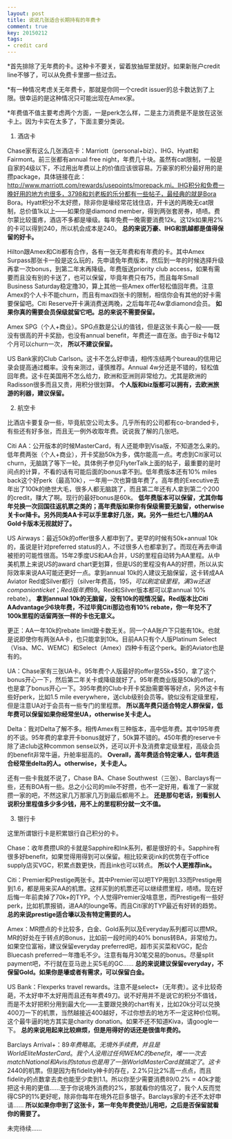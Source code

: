 ```yaml
---
layout: post
title: 说说几张适合长期持有的年费卡
comment: true
key: 20150212
tags:
- credit card
---
```


*首先排除了无年费的卡。这种卡不要关，留着放抽屉里就好。如果新账户credit line不够了，可以从免费卡里挪一些过去。

	
*有一种情况考虑关无年费卡，那就是你同一个credit issuer的总卡数达到了上限。很幸运的是这种情况只可能出现在Amex家。

	
*年费值不值主要考虑两个方面，一是perk怎么样，二是主力消费是不是放在这张卡上。因为卡实在太多了，下面主要分类说。
1. 酒店卡

Chase家有这么几张酒店卡：Marriott（personal+biz）、IHG、Hyatt和Fairmont。前三张都有annual free night，年费几十块。虽然有cat限制，一般是自家的4级以下，不过用出年费以上的价值应该很容易。万豪家的积分最好用的是攒package，具体链接在此：http://www.marriott.com/rewards/usepoints/morepack.mi。IHG积分和免费一晚好用的地方也很多，3798和刘老板的乐分都有一些帖子，最经典的就是Bora Bora。Hyatt积分不太好攒，除非你是壕经常花钱住店，开卡送的两晚无cat限制，总价值1k以上——如果你是diamond member，得到两张套房券，啧啧。费尔蒙比较蛋疼，酒店不多都是壕级。每年免费一晚需要消费12k。这12k如果用2%的卡可以得到240，所以机会成本是240。
**总的来说万豪、IHG和凯越都是值得保留的好卡。**

Hilton跟Amex和Citi都有合作，各有一张无年费和有年费的卡。其中Amex Surpass那张卡一般是这么玩的，先申请免年费版本，然后到一年的时候选择升级再拿一次bonus，到第二年末再降级。年费版送priority club access，如果有需要而且没有别的卡送了，也可以保留，毕竟年费只有75，而且每年Small Business Saturday稳定撸30，算上其他一些Amex offer轻松值回年费。注意Amex的个人卡不能churn，而且有max四张卡的限制，相信你会有其他的好卡需要保留吧。Citi Reserve开卡满消费送两晚，之后每年花4w拿diamond会员。
**如果你真的需要会员保级就留它吧。总的来说不需要保留。**

Amex SPG（个人+商业）。SPG点数是公认的值钱，但是这张卡真心一般——既没有很高的开卡奖励，也没有annual benefit，年费还一直在涨。由于Biz卡每12个月可以churn一次，
**所以不建议保留。**

US Bank家的Club Carlson。这卡不怎么好申请，相传冻结两个bureau的信用记录会提高通过概率。没有亲测过，谨慎推荐。Annual 4w分还是不错的，轻松值回年费。这卡在美国用不怎么给力，欧洲和亚洲则非常给力。尤其是欧洲的Radisson很多而且又贵，用积分很划算。
**个人版和biz版都可以拥有，去欧洲旅游的利器，建议保留。**

2. 航空卡

比酒店卡要复杂一些，毕竟航空公司太多。几乎所有的公司都有co-branded卡，有些还有好多张，而且无一例外收取年费。说说我了解的几张吧。

Citi AA：公开版本的时候MasterCard，有人还能申到Visa版，不知道怎么来的。低年费两张（个人+商业），开卡奖励50k为多，偶尔能高一点。考虑到Citi家可以churn，无脑跳了等下一轮。具体例子参见FlyterTalk上面的帖子，最重要的是时间点的计算，不看的话有可能后面的bonus拿不到。低年费版本还有10% miles back这个好perk（最高10k），一年用一次也算值年费了。高年费的Executive去年出了100k的绝世大毛，很多人都无脑跳了，而且第二年还有人拿到第二个200的credit，赚大了啊。现行的最好bonus是60k。
**低年费版本可以保留，尤其你每年兑换一次回国往返机票之类的；高年费版如果你有保级需要无脑留，otherwise关卡or降卡。另外同类AA卡可以手里拿好几张，爽。另外一些烂七八糟的AA Gold卡版本无视就好了。**

US Airways：最近50k的offer很多人都申到了。更早的时候有50k+annual 10k的，虽说是针对preferred status的人，不过很多人也都拿到了。而现在再去申请被拒的可能性很高。15年2季度US和AA合并，US的里程自动转为AA里程。从中美机票上来说US的award chart更划算，但是US的里程没有AA的好攒，所以从实际效率来说AA可能还更好一点。拿到annual 10k的人建议无脑保留，这卡转成AA Aviator Red或Silver都行（silver年费高，$195，可以刷定级里程，满3w还送companion ticket；Red版年费$89。Red和Silver版本都可以拿annual 10% rebate）。
**拿到annual 10k的无脑留，没有10k的视情况留。Red版本比Citi AAdvantage少6块年费，不过毕竟Citi那边也有10% rebate，你一年兑不了100k里程的话留两张一样的卡也无意义。**


更正：AA一年10k的rebate limit跟卡数无关。同一个AA账户下只能有10k。也就是说即使你有两张AA卡，也只能拿到10k。目前AA只有个人版Platinum Select（Visa、MC、WEMC）和Select（Amex）四种卡有这个perk。新的Aviator也是有的。

UA：Chase家有三张UA卡。95年费个人版最好的offer是55k+$50，拿了这个bonus开心一下，然后第二年关卡或降级就好了。95年费商业版是50k的offer，也是拿了bonus开心一下。395年费的Club卡开卡奖励需要等等好点，另外这卡有些好perk，比如1.5 mile everywhere，送club级别会员等。貌似没有定级里程，但是注意UA对于会员有一些专门的里程票。
**所以高年费只适合特定人群保留，低年费可以保留如果你经常坐UA，otherwise关卡走人。**

Delta：我对Delta了解不多。相传Amex有三种版本，高中低年费。其中195年费的不谈。95年费的拿拿开卡bonus就好了，50k算不错的。450年费的reserve卡除了进club这种common sense以外，还可以开卡及消费拿定级里程，高级会员的benefit非常牛逼，升舱率挺高的。
**Overall，高年费适合特定壕人，低年费适合经常坐delta的人。otherwise，关卡走人。**

还有一些卡我就不说了，Chase BA、Chase Southwest（三张）、Barclays有一些，还有BOA有一些。总之小公司的mile不好攒，也不一定好用，看准了一家就攒一家的吧，不然这家几万那家几万到最后都用不上。
**还是那句老话，别看别人说积分里程值多少多少钱，用不上的里程积分就一文不值。**

3. 银行卡

这里所谓银行卡是积累银行自己积分的卡。

Chase：收年费攒UR的卡就是Sapphire和Ink系列，都是很好的卡。Sapphire有很多好benefit，如果觉得用得到可以保留。相比较来说ink的优势在于office supply店买VGC，积累点数更快，而且ink也可以转点。
**所以个人更推荐ink。**

Citi：Premier和Prestige两张卡。其中Premier可以吧TYP用到1.33而Prestige用到1.6，都是用来买AA的机票。这样买到的机票还可以继续攒里程，啧啧。现在好后悔一年前卖掉了70k+的TYP。个人觉得Premier没啥意思，而Prestige有一些好perk，比如机票报销，进AA的lounge等。而且Citi家的TYP最近有好转的趋势。
**总的来说prestige适合壕以及有特定需要的人。**

Amex：MR攒点的卡比较多，白金、Gold系列以及Everyday系列都可以攒MR。MR的好处在于转点的Bonus，比如前一段时间的40% bonus转BA，非常给力。如果空位富裕，建议保留everyday preferred吧，超市买买菜和VGC，配合Bluecash preferred一年撸毛不少。注意有每月30笔交易的bonus。尽量split payment吧，不行就在亚马逊上买5毛的GC……
**总的来说建议保留everyday，不保留Gold。如果你是壕或者有需求，可以保留白金。**

US Bank：Flexperks travel rewards。注意不是select+（无年费）。这卡比较奇葩，不太好申不太好用而且还有年费49刀。说不好用并不是说它的积分不值钱，而是不太好把积分用到最大化——主要跟兑换的chart有关，比如20k分可以兑换400刀一下的机票，当然越接近400越好，不过你想去的地方不一定这种价位啊。这个最牛逼的地方其实是charity donation。如果不还不知道Kiva，请google一下。
**总的来说用起来比较麻烦，但是用得好的话还是很值年费的。**

Barclays Arrival+：$89年费略高。无境外手续费，并且是World Elite MasterCard。我个人没用过任何WEMC的benefit，唯一一次去match National和Avis的status也是用了一张World MasterCard就搞定了。这卡2% everywhere，用来换机票有10% miles back，所以相当于2.2% everywhere。这卡也是比较纠结的一张。开卡奖励40k，相当于价值$440的机票。但是因为有fidelity神卡的存在，2.2%只比2%高一点点，而且fidelity的点数拿去卖也能至少卖到1.1。所以你至少需要消费89/0.2% = 40k才能把这卡用的更值……至于你说境外消费的2%，那就看你的情况了，我个人反而觉得CSP的1%更好呢，除非你每年在境外花巨多银子。Barclays家的卡还不太好申请……
**所以如果你申到了这张卡，第一年免年费使劲儿用吧，之后是否保留就看你的需要了。**

未完待续……